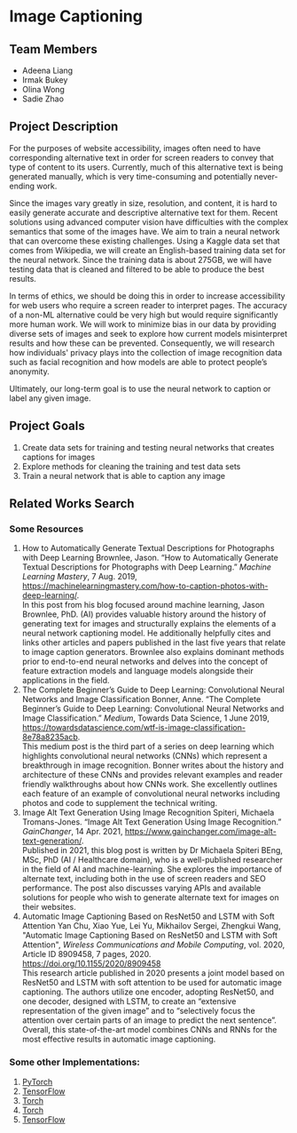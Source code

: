 # Image Captioning

## Team Members
+ Adeena Liang
+ Irmak Bukey
+ Olina Wong
+ Sadie Zhao

## Project Description

For the purposes of website accessibility, images often need to have corresponding alternative text in order for screen readers to convey that type of content to its users. Currently, much of this alternative text is being generated manually, which is very time-consuming and potentially never-ending work. 

Since the images vary greatly in size, resolution, and content, it is hard to easily generate accurate and descriptive alternative text for them. Recent solutions using advanced computer vision have difficulties with the complex semantics that some of the images have. 
We aim to train a neural network that can overcome these existing challenges. Using a Kaggle data set that comes from Wikipedia, we will create an English-based training data set for the neural network. Since the training data is about 275GB, we will have testing data that is cleaned and filtered to be able to produce the best results.

In terms of ethics, we should be doing this in order to increase accessibility for web users who require a screen reader to interpret pages. The accuracy of a non-ML alternative could be very high but would require significantly more human work. We will work to minimize bias in our data by providing diverse sets of images and seek to explore how current models misinterpret results and how these can be prevented. Consequently, we will research how individuals' privacy plays into the collection of image recognition data such as facial recognition and how models are able to protect people’s anonymity. 

Ultimately, our long-term goal is to use the neural network to caption or label any given image.

## Project Goals

1. Create data sets for training and testing neural networks that creates captions for images
2. Explore methods for cleaning the training and test data sets
3. Train a neural network that is able to caption any image

## Related Works Search
### Some Resources
1. How to Automatically Generate Textual Descriptions for Photographs with Deep Learning
Brownlee, Jason. “How to Automatically Generate Textual Descriptions for Photographs with Deep Learning.” *Machine Learning Mastery*, 7 Aug. 2019, https://machinelearningmastery.com/how-to-caption-photos-with-deep-learning/. <br>
In this post from his blog focused around machine learning, Jason Brownlee, PhD. (AI) provides valuable history around the history of generating text for images and structurally explains the elements of a neural network captioning model. He additionally helpfully cites and links other articles and papers published in the last five years that relate to image caption generators. Brownlee also explains dominant methods prior to end-to-end neural networks and delves into the concept of feature extraction models and language models alongside their applications in the field.
2.  The Complete Beginner’s Guide to Deep Learning: Convolutional Neural Networks and Image Classification
Bonner, Anne. “The Complete Beginner’s Guide to Deep Learning: Convolutional Neural Networks and Image Classification.” *Medium*, Towards Data Science, 1 June 2019, https://towardsdatascience.com/wtf-is-image-classification-8e78a8235acb. <br>
This medium post is the third part of a series on deep learning which highlights convolutional neural networks (CNNs) which represent a breakthrough in image recognition. Bonner writes about the history and architecture of these CNNs and provides relevant examples and reader friendly walkthroughs about how CNNs work. She excellently outlines each feature of an example of convolutional neural networks including photos and code to supplement the technical writing.
6. Image Alt Text Generation Using Image Recognition
Spiteri, Michaela Tromans-Jones. “Image Alt Text Generation Using Image Recognition.” *GainChanger*, 14 Apr. 2021, https://www.gainchanger.com/image-alt-text-generation/. <br>
Published in 2021, this blog post is written by Dr Michaela Spiteri BEng, MSc, PhD (AI / Healthcare domain), who is a well-published researcher in the field of AI and machine-learning. She explores the importance of alternate text, including both in the use of screen readers and SEO performance. The post also discusses varying APIs and available solutions for people who wish to generate alternate text for images on their websites.
11. Automatic Image Captioning Based on ResNet50 and LSTM with Soft Attention
Yan Chu, Xiao Yue, Lei Yu, Mikhailov Sergei, Zhengkui Wang, "Automatic Image Captioning Based on ResNet50 and LSTM with Soft Attention", *Wireless Communications and Mobile Computing*, vol. 2020, Article ID 8909458, 7 pages, 2020. https://doi.org/10.1155/2020/8909458 <br>
This research article published in 2020 presents a joint model based on ResNet50 and LSTM with soft attention to be used for automatic image captioning. The authors utilize one encoder, adopting ResNet50, and one decoder, designed with LSTM, to create an “extensive representation of the given image” and to “selectively focus the attention over certain parts of an image to predict the next sentence”. Overall, this state-of-the-art model combines CNNs and RNNs for the most effective results in automatic image captioning. <br>

### Some other Implementations:
1. [PyTorch](https://github.com/ruotianluo/ImageCaptioning.pytorch) <br>
2. [TensorFlow](https://github.com/DeepRNN/image_captioning) <br>
3. [Torch](https://github.com/karpathy/neuraltalk2) <br>
4. [Torch](https://github.com/jcjohnson/densecap) <br>
5. [TensorFlow](https://github.com/tensorflow/docs/blob/master/site/en/tutorials/text/image_captioning.ipynb)
